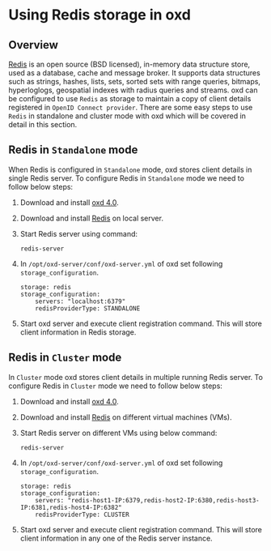 # Using Redis storage in oxd

## Overview

[Redis](https://redis.io/) is an open source (BSD licensed), in-memory data structure store, used as a database, cache and message broker. It supports data structures such as strings, hashes, lists, sets, sorted sets with range queries, bitmaps, hyperloglogs, geospatial indexes with radius queries and streams. oxd can be configured to use `Redis` as storage to maintain a copy of client details registered in `OpenID Connect provider`. There are some easy steps to use `Redis` in standalone and cluster mode with oxd which will be covered in detail in this section.

## Redis in `Standalone` mode

When Redis is configured in `Standalone` mode, oxd stores client details in single Redis server. To configure Redis in `Standalone` mode we need to follow below steps:

1. Download and install [oxd 4.0](https://gluu.org/docs/oxd/4.0/).

1. Download and install [Redis](https://redis.io/topics/quickstart) on local server.  

1. Start Redis server using command:

    ```
    redis-server
    ```

1. In `/opt/oxd-server/conf/oxd-server.yml` of oxd set following `storage_configuration`.

    ```
    storage: redis
    storage_configuration:
        servers: "localhost:6379"
        redisProviderType: STANDALONE
    ```
    
1. Start oxd server and execute client registration command. This will store client information in Redis storage.
    
## Redis in `Cluster` mode

In `Cluster` mode oxd stores client details in multiple running Redis server. To configure Redis in `Cluster` mode we need to follow below steps:

1. Download and install [oxd 4.0](https://gluu.org/docs/oxd/4.0/).

1. Download and install [Redis](https://redis.io/topics/quickstart) on different virtual machines (VMs).  

1. Start Redis server on different VMs using below command:

    ```
    redis-server
    ```

1. In `/opt/oxd-server/conf/oxd-server.yml` of oxd set following `storage_configuration`.

    ```
    storage: redis
    storage_configuration:
        servers: "redis-host1-IP:6379,redis-host2-IP:6380,redis-host3-IP:6381,redis-host4-IP:6382"
        redisProviderType: CLUSTER
    ```
    
1. Start oxd server and execute client registration command. This will store client information in any one of the Redis server instance.
